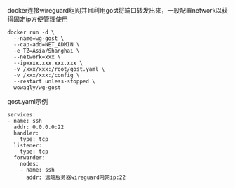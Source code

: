 docker连接wireguard组网并且利用gost将端口转发出来，一般配置network以获得固定ip方便管理使用
```
docker run -d \
  --name=wg-gost \
  --cap-add=NET_ADMIN \
  -e TZ=Asia/Shanghai \
  --network=xxx \
  --ip=xxx.xxx.xxx.xxx \
  -v /xxx/xxx:/root/gost.yaml \
  -v /xxx/xxx:/config \
  --restart unless-stopped \
  wowaqly/wg-gost
```
gost.yaml示例
```
services:
- name: ssh
  addr: 0.0.0.0:22
  handler:
    type: tcp
  listener:
    type: tcp
  forwarder:
    nodes:
    - name: ssh
      addr: 远端服务器wireguard内网ip:22
```

